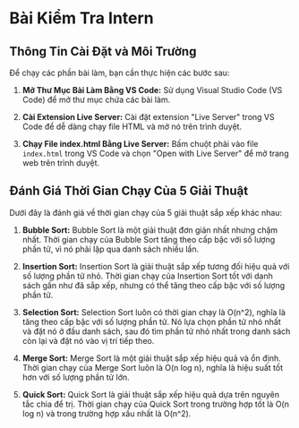# Bài Kiểm Tra Intern

## Thông Tin Cài Đặt và Môi Trường

Để chạy các phần bài làm, bạn cần thực hiện các bước sau:

1. **Mở Thư Mục Bài Làm Bằng VS Code:** Sử dụng Visual Studio Code (VS Code) để mở thư mục chứa các bài làm.

2. **Cài Extension Live Server:** Cài đặt extension "Live Server" trong VS Code để dễ dàng chạy file HTML và mở nó trên trình duyệt.

3. **Chạy File index.html Bằng Live Server:** Bấm chuột phải vào file `index.html` trong VS Code và chọn "Open with Live Server" để mở trang web trên trình duyệt.

## Đánh Giá Thời Gian Chạy Của 5 Giải Thuật

Dưới đây là đánh giá về thời gian chạy của 5 giải thuật sắp xếp khác nhau:

1. **Bubble Sort:** Bubble Sort là một giải thuật đơn giản nhất nhưng chậm nhất. Thời gian chạy của Bubble Sort tăng theo cấp bậc với số lượng phần tử, vì nó phải lặp qua danh sách nhiều lần.

2. **Insertion Sort:** Insertion Sort là giải thuật sắp xếp tương đối hiệu quả với số lượng phần tử nhỏ. Thời gian chạy của Insertion Sort tốt với danh sách gần như đã sắp xếp, nhưng có thể tăng theo cấp bậc với số lượng phần tử.

3. **Selection Sort:** Selection Sort luôn có thời gian chạy là O(n^2), nghĩa là tăng theo cấp bậc với số lượng phần tử. Nó lựa chọn phần tử nhỏ nhất và đặt nó ở đầu danh sách, sau đó tìm phần tử nhỏ nhất trong danh sách còn lại và đặt nó vào vị trí tiếp theo.

4. **Merge Sort:** Merge Sort là một giải thuật sắp xếp hiệu quả và ổn định. Thời gian chạy của Merge Sort luôn là O(n log n), nghĩa là hiệu suất tốt hơn với số lượng phần tử lớn.

5. **Quick Sort:** Quick Sort là giải thuật sắp xếp hiệu quả dựa trên nguyên tắc chia để trị. Thời gian chạy của Quick Sort trong trường hợp tốt là O(n log n) và trong trường hợp xấu nhất là O(n^2).
